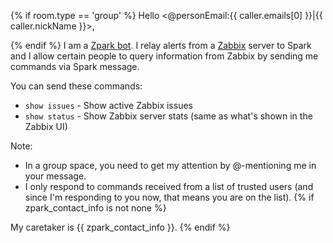 {% if room.type == 'group' %}
Hello <@personEmail:{{ caller.emails[0] }}|{{ caller.nickName }}>,

{% endif %}
I am a [Zpark bot](https://knightjoel.github.io/zpark). I relay alerts from a [Zabbix](https://www.zabbix.com/product) server to Spark and I allow certain people to query information from Zabbix by sending me commands via Spark message.

You can send these commands:
- `show issues` - Show active Zabbix issues
- `show status` - Show Zabbix server stats (same as what's shown in the Zabbix UI)

Note:
- In a group space, you need to get my attention by @-mentioning me in your message.
- I only respond to commands received from a list of trusted users (and since I'm responding to you now, that means you are on the list).
{% if zpark_contact_info is not none %}

My caretaker is {{ zpark_contact_info }}.
{% endif %}

